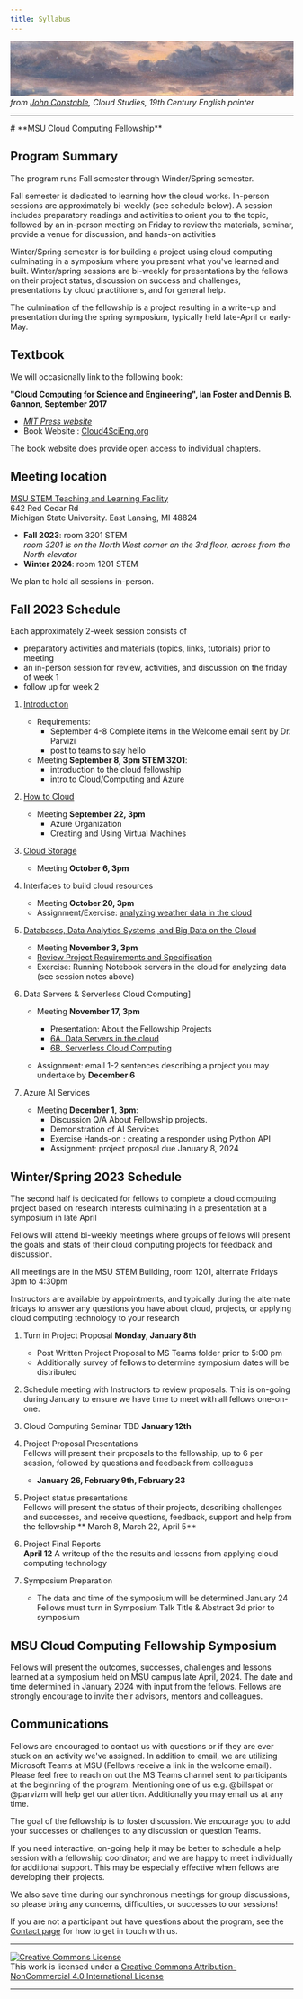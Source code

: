 ```yaml
---
title: Syllabus
---
```


![John Constable- one of many cloud studies -cropped](./img/cloudpix/john_constable_cloud_studies_strip.jpg)
*from [John Constable](https://en.wikipedia.org/wiki/John_Constable), Cloud Studies, 19th Century English painter*

<hr>
# **MSU Cloud Computing Fellowship** 

## Program Summary

The program runs Fall semester through Winder/Spring semester.  

Fall semester is dedicated to learning how the cloud works.  In-person sessions are approximately bi-weekly (see schedule below).  A session includes preparatory readings and activities to orient you to the topic, followed by an in-person meeting on Friday to review the materials, seminar, provide a venue for discussion,  and hands-on activities

Winter/Spring semester is for building a project using cloud computing culminating in a symposium where you present what you've learned and built.   Winter/spring sessions are bi-weekly for presentations by the fellows on their project status, discussion on success and challenges, presentations by cloud practitioners, and for general help.  

The culmination of the fellowship is a project resulting in a write-up and presentation during the spring symposium, typically held late-April or early-May.   

## Textbook

We will occasionally link to the following book: 

**"Cloud Computing for Science and Engineering", Ian Foster and Dennis B. Gannon, September 2017**  

  * *[MIT Press website](https://mitpress.mit.edu/books/cloud-computing-science-and-engineering)* 
  * Book Website : [Cloud4SciEng.org](https://cloud4scieng.org)

The book website does provide open access to individual chapters. 

## Meeting location

[MSU STEM Teaching and Learning Facility](https://maps.msu.edu/interactive/index.php?location=ST6A) <br>
642 Red Cedar Rd<br>
Michigan State University. East Lansing, MI 48824

 - **Fall 2023**: room 3201 STEM <br>
   *room 3201 is on the North West corner on the 3rd floor, across from the North elevator*
 - **Winter 2024**: room 1201 STEM 

We plan to hold all sessions in-person.  

## Fall 2023 Schedule

Each approximately 2-week session consists of 
 - preparatory activities and materials (topics, links, tutorials) prior to meeting
 - an in-person session for review, activities, and discussion on the friday of week 1
 - follow up for week 2

1. [Introduction](./sessions/01_introduction.md)
    * Requirements: 
         - September 4-8 Complete items in the Welcome email sent by Dr. Parvizi
         - post to teams to say hello
    * Meeting **September 8, 3pm STEM 3201**: 
         - introduction to the cloud fellowship
         - intro to Cloud/Computing and Azure
    
    
2. [How to Cloud](./sessions/02_how_to_cloud.md)
      * Meeting **September 22, 3pm** 
         - Azure Organization
         - Creating and Using Virtual Machines

3. [Cloud Storage](./sessions/03_cloud_storage.md)
      * Meeting  **October 6, 3pm**
   
4. Interfaces to build cloud resources
      * Meeting  **October 20, 3pm** 
      * Assignment/Exercise: [analyzing weather data in the cloud](./exercises/exercise_using_the_cloud_to_summarize_and_visualize_data.md)

5. [Databases, Data Analytics Systems, and Big Data on the Cloud](sessions/05_big_data.md)
      * Meeting **November 3, 3pm** 
      * [Review Project Requirements and Specification](projects.md)
      * Exercise: Running Notebook servers in the cloud for analyzing data (see session notes above)

6.  Data Servers  & Serverless Cloud Computing]
      * Meeting **November 17, 3pm**
         - Presentation: About the Fellowship Projects
         - [6A. Data Servers in the cloud](sessions/06A_data_servers.md)
         - [6B. Serverless Cloud Computing](sessions/06B_serverless.md) 

      * Assignment: email 1-2 sentences describing a project you may undertake by **December 6**

7. Azure AI Services
    * Meeting **December 1, 3pm**: 
      - Discussion Q/A About Fellowship projects. 
      - Demonstration of AI Services
      - Exercise Hands-on : creating a responder using Python API
      - Assignment: project proposal due January 8, 2024
   
## Winter/Spring 2023 Schedule

The second half is dedicated for fellows to complete a cloud computing project based on research interests culminating in a presentation at a symposium in late April  

Fellows will attend bi-weekly meetings where groups of fellows will present the goals and stats of their cloud computing projects for feedback and discussion.  

All meetings are in the MSU STEM Building, room 1201, alternate Fridays 3pm to 4:30pm  

Instructors are available by appointments, and typically during the alternate fridays to answer any questions you have about cloud, projects, or applying cloud computing technology to your research

1. Turn in Project Proposal **Monday, January 8th** 
   - Post Written Project Proposal to MS Teams folder prior to 5:00 pm  
   - Additionally survey of fellows to determine symposium dates will be distributed

2. Schedule meeting with Instructors to review proposals.  This is on-going during January to ensure we have time to meet with all fellows one-on-one. 

3. Cloud Computing Seminar TBD **January 12th**  
   
4. Project Proposal Presentations <br>
   Fellows will present their proposals to the fellowship, up to 6 per session, followed by questions and feedback from colleagues
   - **January 26, February 9th, February 23**

5. Project status presentations<br>
   Fellows will present the status of their projects, describing challenges and successes, and receive questions, feedback, support and help from the fellowship
   ** March 8, March 22, April 5**

6. Project Final Reports <br>
   **April 12** A writeup of the the results and lessons from applying cloud computing technology
   
7. Symposium Preparation<br>
   - The data and time of the symposium will be determined January 24
   Fellows must turn in Symposium Talk Title & Abstract 3d prior to symposium

## MSU Cloud Computing Fellowship Symposium

Fellows will present the outcomes, successes, challenges and lessons learned at a symposium held on MSU campus late April, 2024.  The date and time determined in January 2024 with input from the fellows.   Fellows are strongly encourage to invite their advisors, mentors and colleagues.  
 
## Communications

 Fellows are encouraged to contact us with questions or if they are ever stuck on an activity we've assigned.  In addition to email, we are utilizing Microsoft Teams at MSU (Fellows receive a link in the welcome email).   Please feel free to reach on out the MS Teams channel sent to participants at the beginning of the program.  Mentioning one of us e.g. @billspat or @parvizm will help get our attention.  Additionally you may email us at any time.   
 
The goal of the fellowship is to foster discussion.  We encourage you to add your successes or challenges to any discussion or question Teams.   

If you need interactive, on-going help it may be better to schedule a help session with a fellowship coordinator; and we are happy to meet individually for additional support.   This may be especially effective when fellows are developing their projects.  

We also save time during our synchronous meetings for group discussions, so please bring any concerns, difficulties, or successes to our sessions! 

If you are not a participant but have questions about the program, see the [Contact page](contact.md) for how to get in touch with us.   


---
   
<a rel="license" href="http://creativecommons.org/licenses/by-nc/4.0/"><img alt="Creative Commons License" style="border-width:0" src="https://i.creativecommons.org/l/by-nc/4.0/88x31.png" /></a><br />This work is licensed under a <a rel="license" href="http://creativecommons.org/licenses/by-nc/4.0/">Creative Commons Attribution-NonCommercial 4.0 International License</a>

---
